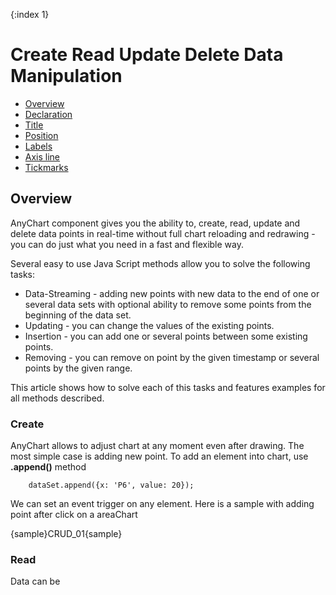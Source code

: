 {:index 1}
# Create Read Update Delete Data Manipulation

* [Overview](#overview)
* [Declaration](#declaration)
* [Title](#title)
* [Position](#position)
* [Labels](#labels)
* [Axis line](#axis_line)
* [Tickmarks](#tickmarks)

## Overview

AnyChart component gives you the ability to, create, read, update and delete data points in real-time without full 
chart reloading and redrawing - you can do just what you need in a fast and flexible way.
  
  
Several easy to use Java Script methods allow you to solve the following tasks:
  
  
 * Data-Streaming - adding new points with new data to the end of one or several data sets with optional ability to 
 remove some points from the beginning of the data set. 
 * Updating - you can change the values of the existing points.
 * Insertion - you can add one or several points between some existing points.
 * Removing - you can remove on point by the given timestamp or several points by the given range.
  
  
This article shows how to solve each of this tasks and features examples for all methods described.

### Create

AnyChart allows to adjust chart at any moment even after drawing. The most simple case is adding new point. To add
 an element into chart, use **.append()** method

```
    dataSet.append({x: 'P6', value: 20});
```

We can set an event trigger on any element. Here is a sample with adding point after click on a areaChart

{sample}CRUD\_01{sample}

### Read

Data can be 